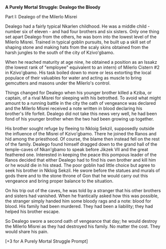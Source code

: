 **A Purely Mortal Struggle: Dealego the Bloody** 

Part I: Dealego of the Milerlo Misrei

Dealego had a fairly typical Nkarlen childhood. He was a middle child - number six of eleven - and had four brothers and six sisters. Only one thing set apart Dealego from the others, he was born into the lowest level of the Milerlo Misrei. Trained in typical goblin pursuits, he built up a skill set of shaping stone and making hats from the scaly skins obtained from the harsh jungles to the south of the city of Kzivo'gbamo.

When he reached maturity at age nine, he obtained a position as an Issakz (the lowest rank of "employee" equivalent to an intern) of Milerlo Cistern #2 in Kzivo'gbamo. His task boiled down to more or less extorting the local populace of their valuables for water and acting as muscle to bring gemcutters and masons under the Milerlo's control.

Things changed for Dealego when his younger brother killed a Kziba, or captain, of a rival Misrei for sleeping with his betrothed. To avoid what might amount to a running battle in the city the oath of vengeance was declared and the Milerlo Misrei received a note written in blood declaring his brother's life forfeit. Dealego did not take this news very well, he had been fond of his younger brother when the two had been growing up together. 

His brother sought refuge by fleeing to Nkloig Sekzil, supposedly outside the influence of the Misrei of Kzivo'gbamo. There he joined the Ranos and hid among the priesthood. Of course, the blame then instead fell on the rest of the family. Dealego found himself dragged down to the grand hall of the temple-caves of Nkan'gbamo to speak before Jikzek VII and the great feathered one. Interested in keeping the peace this pompous leader of the Ranos decided that either Dealego had to find his own brother and kill him or he would die in his stead. The poor goblin had little choice but agree to seek his brother in Nkloig Sekzil. He swore before the statues and murals of gods there and to the stone throne of Gon that he would carry out this vengeance and bring proper balance to the situation.

On his trip out of the caves, he was told by a stranger that his other brothers and sisters had vanished. When he frantically asked how this was possible, the stranger simply handed him some bloody rags and a note: blood for blood. His family had been murdered. They had been a liability; they had helped his brother escape.

So Dealego swore a second oath of vengeance that day; he would destroy the Milerlo Misrei as they had destroyed his family. No matter the cost. They would share his pain.

\[+3 for A Purely Mortal Struggle Prompt\]